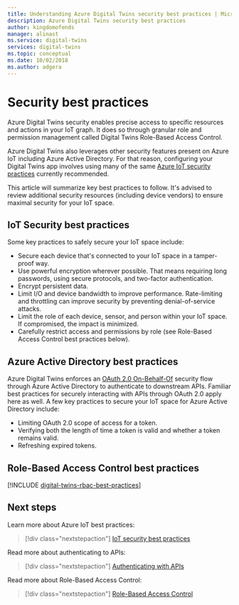 ```yaml
---
title: Understanding Azure Digital Twins security best practices | Microsoft Docs
description: Azure Digital Twins security best practices
author: kingdomofends
manager: alinast
ms.service: digital-twins
services: digital-twins
ms.topic: conceptual
ms.date: 10/02/2018
ms.author: adgera
---
```


# Security best practices

Azure Digital Twins security enables precise access to specific resources and actions in your IoT graph. It does so through granular role and permission management called Digital Twins Role-Based Access Control.

Azure Digital Twins also leverages other security features present on Azure IoT including Azure Active Directory. For that reason, configuring your Digital Twins app involves using many of the same [Azure IoT security practices](https://docs.microsoft.com/azure/iot-fundamentals/iot-security-best-practices?context=azure/iot-hub/) currently recommended.

This article will summarize key best practices to follow. It's advised to review additional security resources (including device vendors) to ensure maximal security for your IoT space.

## IoT Security best practices

Some key practices to safely secure your IoT space include:

* Secure each device that's connected to your IoT space in a tamper-proof way.
* Use powerful encryption wherever possible. That means requiring long passwords, using secure protocols, and two-factor authentication.
* Encrypt persistent data.
* Limit I/O and device bandwidth to improve performance. Rate-limiting and throttling can improve security by preventing denial-of-service attacks.
* Limit the role of each device, sensor, and person within your IoT space. If compromised, the impact is minimized.
* Carefully restrict access and permissions by role (see Role-Based Access Control best practices below).

## Azure Active Directory best practices

Azure Digital Twins enforces an [OAuth 2.0 On-Behalf-Of](https://docs.microsoft.com/azure/active-directory/develop/v2-oauth2-on-behalf-of-flow) security flow through Azure Active Directory to authenticate to downstream APIs. Familiar best practices for securely interacting with APIs through OAuth 2.0 apply here as well. A few key practices to secure your IoT space for Azure Active Directory include:

* Limiting OAuth 2.0 scope of access for a token.
* Verifying both the length of time a token is valid and whether a token remains valid.
* Refreshing expired tokens.

## Role-Based Access Control best practices

[!INCLUDE [digital-twins-rbac-best-practices](../../includes/digital-twins-rbac-best-practices.md)]

## Next steps

Learn more about Azure IoT best practices:

> [!div class="nextstepaction"]
> [IoT security best practices](https://docs.microsoft.com/azure/iot-fundamentals/iot-security-best-practices?context=azure/iot-hub/)

Read more about authenticating to APIs:

> [!div class="nextstepaction"]
> [Authenticating with APIs](./security-authenticating-apis.md)

Read more about Role-Based Access Control:

> [!div class="nextstepaction"]
> [Role-Based Access Control](./security-role-based-access-control.md)